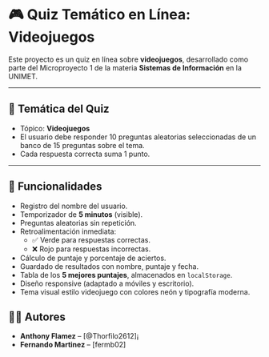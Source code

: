 # 🎮 Quiz Temático en Línea: Videojuegos

Este proyecto es un quiz en línea sobre **videojuegos**, desarrollado como parte del Microproyecto 1 de la materia **Sistemas de Información** en la UNIMET.

---

## 🧠 Temática del Quiz

- Tópico: **Videojuegos**
- El usuario debe responder 10 preguntas aleatorias seleccionadas de un banco de 15 preguntas sobre el tema.
- Cada respuesta correcta suma 1 punto.

---

## 🚀 Funcionalidades

- Registro del nombre del usuario.
- Temporizador de **5 minutos** (visible).
- Preguntas aleatorias sin repetición.
- Retroalimentación inmediata:
  - ✅ Verde para respuestas correctas.
  - ❌ Rojo para respuestas incorrectas.
- Cálculo de puntaje y porcentaje de aciertos.
- Guardado de resultados con nombre, puntaje y fecha.
- Tabla de los **5 mejores puntajes**, almacenados en `localStorage`.
- Diseño responsive (adaptado a móviles y escritorio).
- Tema visual estilo videojuego con colores neón y tipografía moderna.

## 👨‍💻 Autores

- **Anthony Flamez** – [@Thorfilo2612]¡
- **Fernando Martinez** – [fermb02]
